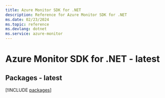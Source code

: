 ```yaml
---
title: Azure Monitor SDK for .NET
description: Reference for Azure Monitor SDK for .NET
ms.date: 02/23/2024
ms.topic: reference
ms.devlang: dotnet
ms.service: azure-monitor
---
```

# Azure Monitor SDK for .NET - latest
## Packages - latest
[!INCLUDE [packages](monitor-index.md)]
